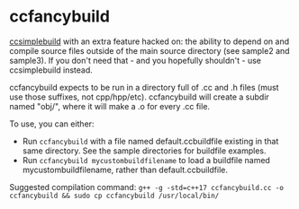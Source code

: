 # ccfancybuild

[ccsimplebuild](https://github.com/FarFetchd/ccsimplebuild) with an extra
feature hacked on: the ability to depend on and compile source files outside of
the main source directory (see sample2 and sample3). If you don't need
that - and you hopefully shouldn't - use ccsimplebuild instead.

ccfancybuild expects to be run in a directory full of .cc and .h files (must
use those suffixes, not cpp/hpp/etc). ccfancybuild will create a subdir named
"obj/", where it will make a .o for every .cc file.

To use, you can either:

* Run `ccfancybuild` with a file named default.ccbuildfile existing in that same
  directory. See the sample directories for buildfile examples.
* Run `ccfancybuild mycustombuildfilename` to load a buildfile named
  mycustombuildfilename, rather than default.ccbuildfile.

Suggested compilation command:
`g++ -g -std=c++17 ccfancybuild.cc -o ccfancybuild && sudo cp ccfancybuild /usr/local/bin/`
